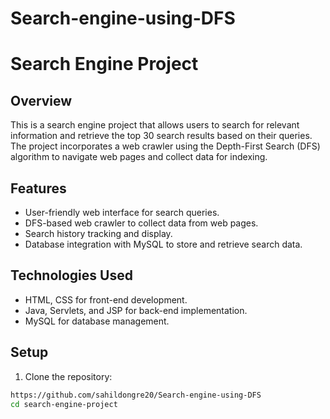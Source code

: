 # Search-engine-using-DFS
# Search Engine Project


## Overview

This is a search engine project that allows users to search for relevant information and retrieve the top 30 search results based on their queries. The project incorporates a web crawler using the Depth-First Search (DFS) algorithm to navigate web pages and collect data for indexing.

## Features

- User-friendly web interface for search queries.
- DFS-based web crawler to collect data from web pages.
- Search history tracking and display.
- Database integration with MySQL to store and retrieve search data.

## Technologies Used

- HTML, CSS for front-end development.
- Java, Servlets, and JSP for back-end implementation.
- MySQL for database management.

## Setup

1. Clone the repository:

```bash
https://github.com/sahildongre20/Search-engine-using-DFS
cd search-engine-project
